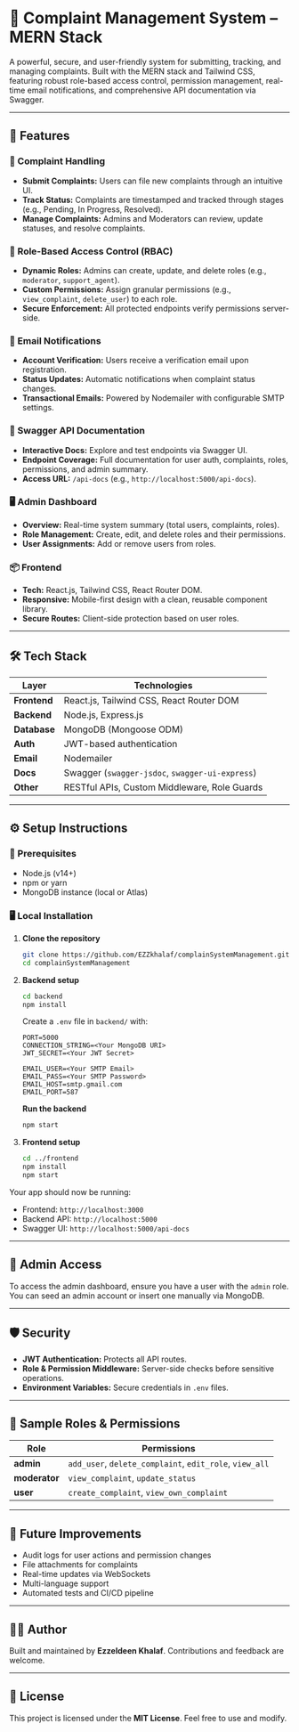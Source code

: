 # 📢 Complaint Management System – MERN Stack

A powerful, secure, and user-friendly system for submitting, tracking, and managing complaints. Built with the MERN stack and Tailwind CSS, featuring robust role-based access control, permission management, real-time email notifications, and comprehensive API documentation via Swagger.

---

## 🚀 Features

### 🧾 Complaint Handling

* **Submit Complaints:** Users can file new complaints through an intuitive UI.
* **Track Status:** Complaints are timestamped and tracked through stages (e.g., Pending, In Progress, Resolved).
* **Manage Complaints:** Admins and Moderators can review, update statuses, and resolve complaints.

### 🔐 Role-Based Access Control (RBAC)

* **Dynamic Roles:** Admins can create, update, and delete roles (e.g., `moderator`, `support_agent`).
* **Custom Permissions:** Assign granular permissions (e.g., `view_complaint`, `delete_user`) to each role.
* **Secure Enforcement:** All protected endpoints verify permissions server-side.

### 📩 Email Notifications

* **Account Verification:** Users receive a verification email upon registration.
* **Status Updates:** Automatic notifications when complaint status changes.
* **Transactional Emails:** Powered by Nodemailer with configurable SMTP settings.

### 📘 Swagger API Documentation

* **Interactive Docs:** Explore and test endpoints via Swagger UI.
* **Endpoint Coverage:** Full documentation for user auth, complaints, roles, permissions, and admin summary.
* **Access URL:** `/api-docs` (e.g., `http://localhost:5000/api-docs`).

### 🖥️ Admin Dashboard

* **Overview:** Real-time system summary (total users, complaints, roles).
* **Role Management:** Create, edit, and delete roles and their permissions.
* **User Assignments:** Add or remove users from roles.

### 📦 Frontend

* **Tech:** React.js, Tailwind CSS, React Router DOM.
* **Responsive:** Mobile-first design with a clean, reusable component library.
* **Secure Routes:** Client-side protection based on user roles.

---

## 🛠️ Tech Stack

| Layer        | Technologies                                    |
| ------------ | ----------------------------------------------- |
| **Frontend** | React.js, Tailwind CSS, React Router DOM        |
| **Backend**  | Node.js, Express.js                             |
| **Database** | MongoDB (Mongoose ODM)                          |
| **Auth**     | JWT-based authentication                        |
| **Email**    | Nodemailer                                      |
| **Docs**     | Swagger (`swagger-jsdoc`, `swagger-ui-express`) |
| **Other**    | RESTful APIs, Custom Middleware, Role Guards    |

---

## ⚙️ Setup Instructions

### 🧪 Prerequisites

* Node.js (v14+)
* npm or yarn
* MongoDB instance (local or Atlas)

### 🖥️ Local Installation

1. **Clone the repository**

   ```bash
   git clone https://github.com/EZZkhalaf/complainSystemManagement.git
   cd complainSystemManagement
   ```

2. **Backend setup**

   ```bash
   cd backend
   npm install
   ```

   Create a `.env` file in `backend/` with:

   ```env
   PORT=5000
   CONNECTION_STRING=<Your MongoDB URI>
   JWT_SECRET=<Your JWT Secret>

   EMAIL_USER=<Your SMTP Email>
   EMAIL_PASS=<Your SMTP Password>
   EMAIL_HOST=smtp.gmail.com
   EMAIL_PORT=587
   ```

   **Run the backend**

   ```bash
   npm start
   ```

3. **Frontend setup**

   ```bash
   cd ../frontend
   npm install
   npm start
   ```

Your app should now be running:

* Frontend: `http://localhost:3000`
* Backend API: `http://localhost:5000`
* Swagger UI: `http://localhost:5000/api-docs`

---

## 🔑 Admin Access

To access the admin dashboard, ensure you have a user with the `admin` role. You can seed an admin account or insert one manually via MongoDB.

---

## 🛡️ Security

* **JWT Authentication:** Protects all API routes.
* **Role & Permission Middleware:** Server-side checks before sensitive operations.
* **Environment Variables:** Secure credentials in `.env` files.

---

## 🧪 Sample Roles & Permissions

| Role          | Permissions                                             |
| ------------- | ------------------------------------------------------- |
| **admin**     | `add_user`, `delete_complaint`, `edit_role`, `view_all` |
| **moderator** | `view_complaint`, `update_status`                       |
| **user**      | `create_complaint`, `view_own_complaint`                |

---

## 📌 Future Improvements

* Audit logs for user actions and permission changes
* File attachments for complaints
* Real-time updates via WebSockets
* Multi-language support
* Automated tests and CI/CD pipeline

---

## 👨‍💻 Author

Built and maintained by **Ezzeldeen Khalaf**. Contributions and feedback are welcome.

---

## 📄 License

This project is licensed under the **MIT License**. Feel free to use and modify.
